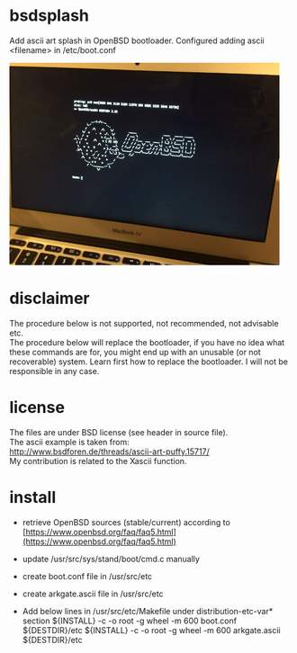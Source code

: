 # bsdsplash
Add ascii art splash in OpenBSD bootloader. Configured adding ascii &lt;filename> in /etc/boot.conf  

![example.png](./example.png)

# disclaimer
The procedure below is not supported, not recommended, not advisable etc.  
The procedure below will replace the bootloader, if you have no idea what these commands are for, you might end up with an unusable (or not recoverable) system. Learn first how to replace the bootloader.
I will not be responsible in any case.

# license
The files are under BSD license (see header in source file).   
The ascii example is taken from:  
http://www.bsdforen.de/threads/ascii-art-puffy.15717/   
My contribution is related to the Xascii function.

# install
- retrieve OpenBSD sources (stable/current) according to  
[https://www.openbsd.org/faq/faq5.html](https://www.openbsd.org/faq/faq5.html)  

- update /usr/src/sys/stand/boot/cmd.c manually
- create boot.conf file in /usr/src/etc
- create arkgate.ascii file in /usr/src/etc
- Add below lines in /usr/src/etc/Makefile under distribution-etc-var* section
        ${INSTALL} -c -o root -g wheel -m 600 boot.conf ${DESTDIR}/etc
        ${INSTALL} -c -o root -g wheel -m 600 arkgate.ascii ${DESTDIR}/etc




